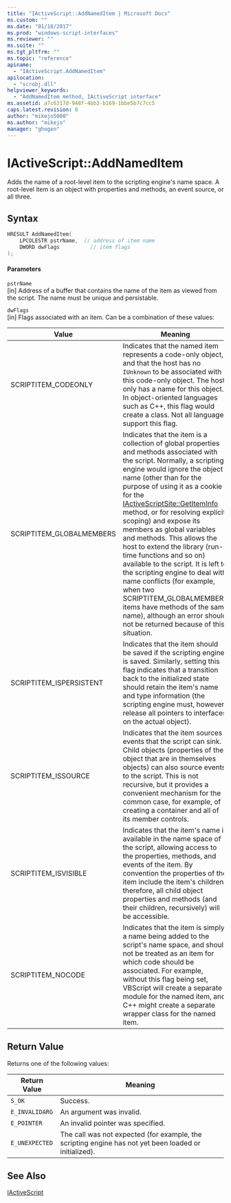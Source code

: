 ```yaml
---
title: "IActiveScript::AddNamedItem | Microsoft Docs"
ms.custom: ""
ms.date: "01/18/2017"
ms.prod: "windows-script-interfaces"
ms.reviewer: ""
ms.suite: ""
ms.tgt_pltfrm: ""
ms.topic: "reference"
apiname: 
  - "IActiveScript.AddNamedItem"
apilocation: 
  - "scrobj.dll"
helpviewer_keywords: 
  - "AddNamedItem method, IActiveScript interface"
ms.assetid: a7c6317d-948f-4bb3-b169-1bbe5b7c7cc5
caps.latest.revision: 8
author: "mikejo5000"
ms.author: "mikejo"
manager: "ghogen"
---
```

# IActiveScript::AddNamedItem
Adds the name of a root-level item to the scripting engine's name space. A root-level item is an object with properties and methods, an event source, or all three.  
  
## Syntax  
  
```cpp
HRESULT AddNamedItem(  
    LPCOLESTR pstrName,  // address of item name  
    DWORD dwFlags          // item flags  
);  
```  
  
#### Parameters  
 `pstrName`  
 [in] Address of a buffer that contains the name of the item as viewed from the script. The name must be unique and persistable.  
  
 `dwFlags`  
 [in] Flags associated with an item. Can be a combination of these values:  
  
|Value|Meaning|  
|-----------|-------------|  
|SCRIPTITEM_CODEONLY|Indicates that the named item represents a code-only object, and that the host has no `IUnknown` to be associated with this code-only object. The host only has a name for this object. In object-oriented languages such as C++, this flag would create a class. Not all languages support this flag.|  
|SCRIPTITEM_GLOBALMEMBERS|Indicates that the item is a collection of global properties and methods associated with the script. Normally, a scripting engine would ignore the object name (other than for the purpose of using it as a cookie for the [IActiveScriptSite::GetItemInfo](../../winscript/reference/iactivescriptsite-getiteminfo.md) method, or for resolving explicit scoping) and expose its members as global variables and methods. This allows the host to extend the library (run-time functions and so on) available to the script. It is left to the scripting engine to deal with name conflicts (for example, when two SCRIPTITEM_GLOBALMEMBERS items have methods of the same name), although an error should not be returned because of this situation.|  
|SCRIPTITEM_ISPERSISTENT|Indicates that the item should be saved if the scripting engine is saved. Similarly, setting this flag indicates that a transition back to the initialized state should retain the item's name and type information (the scripting engine must, however, release all pointers to interfaces on the actual object).|  
|SCRIPTITEM_ISSOURCE|Indicates that the item sources events that the script can sink. Child objects (properties of the object that are in themselves objects) can also source events to the script. This is not recursive, but it provides a convenient mechanism for the common case, for example, of creating a container and all of its member controls.|  
|SCRIPTITEM_ISVISIBLE|Indicates that the item's name is available in the name space of the script, allowing access to the properties, methods, and events of the item. By convention the properties of the item include the item's children; therefore, all child object properties and methods (and their children, recursively) will be accessible.|  
|SCRIPTITEM_NOCODE|Indicates that the item is simply a name being added to the script's name space, and should not be treated as an item for which code should be associated. For example, without this flag being set, VBScript will create a separate module for the named item, and C++ might create a separate wrapper class for the named item.|  
  
## Return Value  
 Returns one of the following values:  
  
|Return Value|Meaning|  
|------------------|-------------|  
|`S_OK`|Success.|  
|`E_INVALIDARG`|An argument was invalid.|  
|`E_POINTER`|An invalid pointer was specified.|  
|`E_UNEXPECTED`|The call was not expected (for example, the scripting engine has not yet been loaded or initialized).|  
  
## See Also  
 [IActiveScript](../../winscript/reference/iactivescript.md)